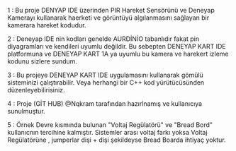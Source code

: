 1 : Bu proje DENYAP IDE üzerinden PIR Hareket Sensörünü ve Deneyap Kamerayı kullanarak haerketi ve görüntüyü algılanmasını sağlayan bir kamerara hareket kodudur.

2 : Deneyap IDE nin kodları genelde AURDİNİO tabanlıdır fakat pin diyagramları ve kendileri uyumlu değildir. Bu sebepten DENEYAP KART IDE platformuna ve DENEYAP KART 1A ya uyumlu bu kamera ve harekert izleme kodunu sizlere sundum.

3 : Bu projeye DENEYAP KART IDE uygulamasını kullanarak gömülü sisteminizi çalıştırabilir. Veya herhangi bir C++ kod yürütücüsünden düzenleyebilirisiniz.

4 : Proje  (GİT HUB) @Nqkram tarafından hazırlnamış ve kullanıcıya sunulmuştur.

5 : Örnek Devre kısmında  bulunan "Voltaj Regülatörü" ve "Bread Bord" kullanıcnın tercihine kalmıştır. Sistemler arası voltaj farkı yoksa Voltaj Regülatörüne , jumperlar dişi + dişi şekildeyse Bread Boarda ihtiyaç yoktur.


